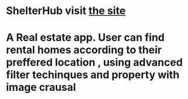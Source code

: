 
# ShelterHub visit [the site](https://shelter-hub-dipanshu.vercel.app/)
A Real estate app. User can find rental homes according to their preffered location , using advanced filter techinques and property with image crausal 
=======
<!-- [ShelterHub](https://drive.google.com/file/d/1QHZhrxD_2cA7i4Pbag-25qcZI1lW49KZ/view?usp=sharing) -->

